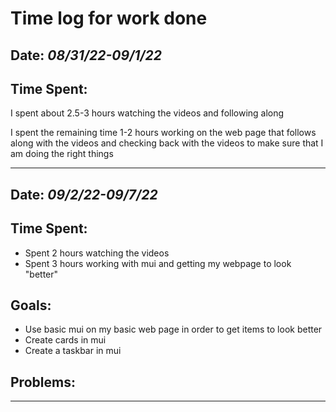 # Time log for work done

## Date: *08/31/22-09/1/22*

## Time Spent:
<p>I spent about 2.5-3 hours watching the videos and following along</p>
<p>I spent the remaining time 1-2 hours working on the web page that follows along with the videos and checking back with the videos to make sure that I am doing the right things</p>

___

## Date:  *09/2/22-09/7/22*

## Time Spent:
* Spent 2 hours watching the videos 
* Spent 3 hours working with mui and getting my webpage to look "better"

## Goals: 
* Use basic mui on my basic web page in order to get items to look better
* Create cards in mui
* Create a taskbar in mui

## Problems:

___
